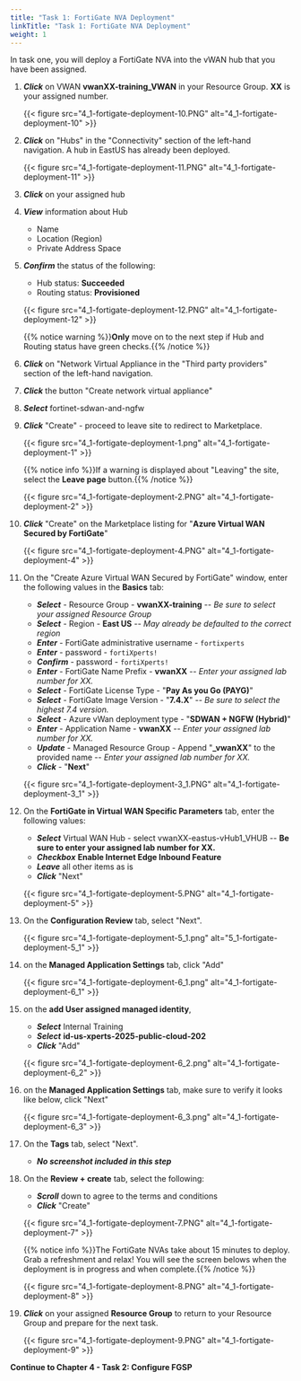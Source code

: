 ```yaml
---
title: "Task 1: FortiGate NVA Deployment"
linkTitle: "Task 1: FortiGate NVA Deployment"
weight: 1
---
```

 

In task one, you will deploy a FortiGate NVA into the vWAN hub that you have been assigned.

1. ***Click*** on VWAN **vwanXX-training_VWAN** in your Resource Group. **XX** is your assigned number.

    {{< figure src="4_1-fortigate-deployment-10.PNG" alt="4_1-fortigate-deployment-10" >}}

1. ***Click*** on "Hubs" in the "Connectivity" section of the left-hand navigation. A hub in EastUS has already been deployed.

    {{< figure src="4_1-fortigate-deployment-11.PNG" alt="4_1-fortigate-deployment-11" >}}

1. ***Click*** on your assigned hub

1. ***View*** information about Hub

    - Name
    - Location (Region)
    - Private Address Space

1. ***Confirm*** the status of the following:

    - Hub status: **Succeeded**
    - Routing status: **Provisioned**

    {{< figure src="4_1-fortigate-deployment-12.PNG" alt="4_1-fortigate-deployment-12" >}}

    {{% notice warning %}}**Only** move on to the next step if Hub and Routing status have green checks.{{% /notice %}}

1. ***Click*** on "Network Virtual Appliance in the "Third party providers" section of the left-hand navigation.
1. ***Click*** the button "Create network virtual appliance"
1. ***Select*** fortinet-sdwan-and-ngfw
1. ***Click*** "Create" -  proceed to leave site to redirect to Marketplace.

    {{< figure src="4_1-fortigate-deployment-1.png" alt="4_1-fortigate-deployment-1" >}}

     {{% notice info %}}If a warning is displayed about "Leaving" the site, select the **Leave page** button.{{% /notice %}}

    {{< figure src="4_1-fortigate-deployment-2.PNG" alt="4_1-fortigate-deployment-2" >}}

1. ***Click*** "Create" on the Marketplace listing for "**Azure Virtual WAN Secured by FortiGate**"

    {{< figure src="4_1-fortigate-deployment-4.PNG" alt="4_1-fortigate-deployment-4" >}}

1. On the "Create Azure Virtual WAN Secured by FortiGate" window, enter the following values in the **Basics** tab:

    - ***Select*** - Resource Group - **vwanXX-training** -- *Be sure to select your assigned Resource Group*
    - ***Select*** - Region - **East US** -- *May already be defaulted to the correct region*
    - ***Enter*** - FortiGate administrative username - ```fortixperts```
    - ***Enter*** - password - ```fortiXperts!```
    - ***Confirm*** - password - ```fortiXperts!```
    - ***Enter*** - FortiGate Name Prefix - **vwanXX** -- *Enter your assigned lab number for XX.*
    - ***Select*** - FortiGate License Type - "**Pay As you Go (PAYG)**"
    - ***Select*** - FortiGate Image Version - "**7.4.X**" -- *Be sure to select the highest 7.4 version.*
    - ***Select*** - Azure vWan deployment type - "**SDWAN + NGFW (Hybrid)**"
    - ***Enter*** - Application Name - **vwanXX** -- *Enter your assigned lab number for XX.*
    - ***Update*** - Managed Resource Group - Append "**_vwanXX**" to the provided name -- *Enter your assigned lab number for XX.*
    - ***Click*** - "**Next**"

    {{< figure src="4_1-fortigate-deployment-3_1.PNG" alt="4_1-fortigate-deployment-3_1" >}}

1. On the **FortiGate in Virtual WAN Specific Parameters** tab, enter the following values:

    - ***Select*** Virtual WAN Hub - select vwanXX-eastus-vHub1_VHUB -- **Be sure to enter your assigned lab number for XX.**
    - ***Checkbox*** **Enable Internet Edge Inbound Feature**
    - ***Leave*** all other items as is
    - ***Click*** "Next"

    {{< figure src="4_1-fortigate-deployment-5.PNG" alt="4_1-fortigate-deployment-5" >}}

1. On the **Configuration Review** tab, select "Next".

    {{< figure src="4_1-fortigate-deployment-5_1.png" alt="5_1-fortigate-deployment-5_1" >}}

1. on the **Managed Application Settings** tab, click "Add"

    {{< figure src="4_1-fortigate-deployment-6_1.png" alt="4_1-fortigate-deployment-6_1" >}}

1. on the **add User assigned managed identity**, 

    - ***Select*** Internal Training
    - ***Select*** **id-us-xperts-2025-public-cloud-202**
    - ***Click*** "Add"

    {{< figure src="4_1-fortigate-deployment-6_2.png" alt="4_1-fortigate-deployment-6_2" >}}

1. on the **Managed Application Settings** tab, make sure to verify it looks like below, click "Next"

    {{< figure src="4_1-fortigate-deployment-6_3.png" alt="4_1-fortigate-deployment-6_3" >}}

1. On the **Tags** tab, select "Next".

    - ***No screenshot included in this step***

1. On the **Review + create** tab, select the following:

    - ***Scroll*** down to agree to the terms and conditions
    - ***Click*** "Create"

    {{< figure src="4_1-fortigate-deployment-7.PNG" alt="4_1-fortigate-deployment-7" >}}

    {{% notice info %}}The FortiGate NVAs take about 15 minutes to deploy. Grab a refreshment and relax! You will see the screen belows when the deployment is in progress and when complete.{{% /notice %}}

    {{< figure src="4_1-fortigate-deployment-8.PNG" alt="4_1-fortigate-deployment-8" >}}

1. ***Click*** on your assigned **Resource Group** to return to your Resource Group and prepare for the next task.

    {{< figure src="4_1-fortigate-deployment-9.PNG" alt="4_1-fortigate-deployment-9" >}}

**Continue to Chapter 4 - Task 2: Configure FGSP**
